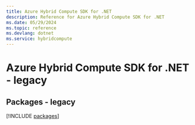 ```yaml
---
title: Azure Hybrid Compute SDK for .NET
description: Reference for Azure Hybrid Compute SDK for .NET
ms.date: 05/29/2024
ms.topic: reference
ms.devlang: dotnet
ms.service: hybridcompute
---
```

# Azure Hybrid Compute SDK for .NET - legacy
## Packages - legacy
[!INCLUDE [packages](hybrid-compute-index.md)]